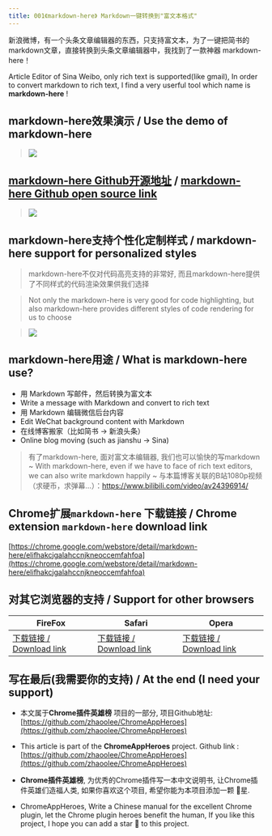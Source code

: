 ```yaml
---
title: 001《markdown-here》 Markdown一键转换到"富文本格式"
---
```

新浪微博，有一个头条文章编辑器的东西，只支持富文本，为了一键把简书的markdown文章，直接转换到头条文章编辑器中，我找到了一款神器 markdown-here！

Article Editor of Sina Weibo, only rich text is supported(like gmail), In order to convert markdown to rich text, I find a very userful tool which name is **markdown-here** !

## markdown-here效果演示  / Use the demo of markdown-here

> ![](https://www.v2fy.com/asset/001_markdown_here/1a22124d447946ab8277a45414a0cc37.gif)


## [markdown-here Github开源地址](https://github.com/adam-p/markdown-here) / [markdown-here Github open source link](https://github.com/adam-p/markdown-here)

> ![](https://www.v2fy.com/asset/001_markdown_here/b5dad00f00214715809cdca2ba24b9cc.png)

## markdown-here支持个性化定制样式 / markdown-here support for personalized styles 

> markdown-here不仅对代码高亮支持的非常好, 而且markdown-here提供了不同样式的代码渲染效果供我们选择

> Not only the markdown-here is very good for code highlighting, but also markdown-here provides different styles of code rendering for us to choose


> ![](https://www.v2fy.com/asset/001_markdown_here/b592991d49f84ee5a19ff93848bcf8e7.png)

## markdown-here用途 / What is markdown-here use?
- 用 Markdown 写邮件，然后转换为富文本
- Write a message with Markdown and convert to rich text
- 用 Markdown 编辑微信后台内容
- Edit WeChat background content with Markdown
- 在线博客搬家（比如简书 -> 新浪头条）
- Online blog moving (such as jianshu -> Sina)

> 有了markdown-here, 面对富文本编辑器, 我们也可以愉快的写markdown ~
> With markdown-here, even if we have to face of rich text editors, we can also write markdown happily ~
> 与本篇博客关联的B站1080p视频（求硬币，求弹幕...）：https://www.bilibili.com/video/av24396914/

## Chrome扩展`markdown-here` 下载链接 / Chrome extension `markdown-here` download link 

[https://chrome.google.com/webstore/detail/markdown-here/elifhakcjgalahccnjkneoccemfahfoa](https://chrome.google.com/webstore/detail/markdown-here/elifhakcjgalahccnjkneoccemfahfoa)

## 对其它浏览器的支持 / Support for other browsers

| FireFox | Safari | Opera |
| --- | --- | --- |
| [下载链接 / Download link](https://addons.mozilla.org/en-US/firefox/addon/markdown-here/) | [下载链接 / Download link](https://s3.amazonaws.com/markdown-here/markdown-here.safariextz) | [下载链接 / Download link](https://addons.opera.com/en/extensions/details/markdown-here/) |

## 写在最后(我需要你的支持) / At the end (I need your support)

- 本文属于**Chrome插件英雄榜** 项目的一部分, 项目Github地址: [https://github.com/zhaoolee/ChromeAppHeroes](https://github.com/zhaoolee/ChromeAppHeroes)


- This article is part of the **ChromeAppHeroes** project. Github link : [https://github.com/zhaoolee/ChromeAppHeroes](https://github.com/zhaoolee/ChromeAppHeroes) 

- **Chrome插件英雄榜**, 为优秀的Chrome插件写一本中文说明书, 让Chrome插件英雄们造福人类, 如果你喜欢这个项目, 希望你能为本项目添加一颗 🌟星.

- ChromeAppHeroes, Write a Chinese manual for the excellent Chrome plugin, let the Chrome plugin heroes benefit the human, If you like this project, I hope you can add a star 🌟 to this project.



